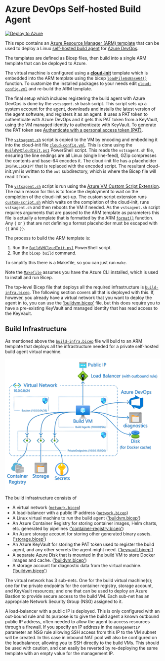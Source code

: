# Azure DevOps Self-hosted Build Agent

[![Deploy to Azure](https://aka.ms/deploytoazurebutton)](https://portal.azure.com/#create/Microsoft.Template/uri/https%3A%2F%2Fraw.githubusercontent.com%2Faskew%2Fbuild-agent%2Fmain%2Fazuredeploy.json)

This repo contains an [Azure Resource Manager (ARM) template][armtemplate] that can be used to deploy a Linux [self-hosted build agent][selfhostedagent] for [Azure DevOps][azdo].

The templates are defined as Bicep files, then build into a single ARM template that can be deployed to Azure.

The virtual machine is configured using a [__cloud-init__][cloudinit] template which is embedded into the ARM template using the bicep [`loadFileAsBase64()`][loadfileb64] function. To customize the installed packages to your needs edit [`cloud-config.yml`](cloud-config.yml) and re-build the ARM template.

The final setup which includes registering the build agent with Azure DevOps is done by the `vstsagent.sh` bash script. This script sets up a system account for the agent, downloads and installs the latest version of the agent software, and registers it as an agent. It uses a PAT token to authenticate with Azure DevOps and it gets this PAT token from a KeyVault, using the VM managed identity to authenticate with KeyVault. To generate the PAT token see [Authenticate with a personal access token (PAT)][genpat].

The [`vstsagent.sh`](vstsagent.sh) script is copied to the VM by encoding and embedding it into the cloud-init file [`cloud-config.yml`](cloud-config.yml). This is done using the [`BuildVMCloudInit.ps1`](BuildVMCloudInit.ps1) PowerShell script. This reads the `vstsagent.sh` file, ensuring the line endings are all Linux (single line-feed), GZip compresses the contents and base-64 encodes it. The cloud-init file has a placeholder `INSTALLSCRIPT` that is replaced with the encoded script. The resultant cloud-init.yml is written to the `out` subdirectory, which is where the Bicep file will read it from.

The [`vstsagent.sh`](vstsagent.sh) script is run using the [Azure VM Custom Script Extension][customscript]. The main reason for this is to force the deployment to wait on the completion of the cloud-init set-up. The custom script extension runs [`custom-script.sh`](custom-script.sh) which waits on the completion of the cloud-init, runs `vstsagent.sh` and then reboots the VM if needed. As the `vstsagent.sh` script requires arguments that are passed to the ARM template as parameters this file is actually a template that is formatted by the ARM [`format()`][format] function. Any `{` or `}` that are not defining a format placeholder must be escaped with `{{` and `}}`.

The process to build the ARM template is:
 1. Run the [`BuildVMCloudInit.ps1`](BuildVMCloudInit.ps1) PowerShell script.
 2. Run the `bicep build` command.

To simplify this there is a Makefile, so you can just run `make`.

Note the [`Makefile`](Makefile) assumes you have the Azure CLI installed, which is used to install and run Bicep.

The top-level Bicep file that deploys all the required infrastructure is [`build-infra.bicep`](build-infra.bicep). The following section covers all that is deployed with this. If, however, you already have a virtual network that you want to deploy the agent in to, you can use the ['buildvm.bicep'](buildvm.bicep) file, but this does require you to have a pre-existing KeyVault and managed identity that has read access to the KeyVault.

## Build Infrastructure

As mentioned above the [`build-infra.bicep`](build-infra.bicep) file will build to an ARM template that deploys all the infrastructure needed for a private self-hosted build agent virtual machine.

![private self-hosted agent infrastructure](build-infra.png)

The build infrastructure consists of
  * A virtual network ([`network.bicep`](network.bicep))
  * A load-balancer with a public IP address ([`network.bicep`](network.bicep))
  * A Linux virtual machine to run the build agent (['buildvm.bicep'](buildvm.bicep))
  * An Azure Container Registry for storing container images, Helm charts, etc. generated by pipelines (['container-registry.bicep'](container-registry.bicep))
  * An Azure storage account for storing other generated binary assets. (['storage.bicep'](storage.bicep))
  * An Azure KeyVault for storing the PAT token used to register the build agent, and any other secrets the agent might need. (['keyvault.bicep'](keyvault.bicep))
  * A separate Azure Disk that is mounted in the build VM to store Docker images and cache. (['buildvm.bicep'](buildvm.bicep))
  * A storage account for diagnostic data from the virtual machine. (['buildvm.bicep'](buildvm.bicep))

The virtual network has 3 sub-nets. One for the build virtual machine(s); one for the private endpoints for the container registry, storage account, and KeyVault resources; and one that can be used to deploy an Azure Bastion to provide secure access to the build VM. Each sub-net has an appropriate Network Security Group (NSG) assigned to it.

A load-balancer with a public IP is deployed. This is only configured with an out-bound rule and its purpose is to give the build agent a known outbound public IP address, often needed to allow the agent to access resources through a firewall. If you specify an IP address in the `managementIP` parameter an NSG rule allowing SSH access from this IP to the VM subnet will be created. In this case in inbound NAT pool will also be configured on the loadbalancer, allowing you to SSH directly to the build VMs. This should be used with caution, and can easily be reverted by re-deploying the same template with an empty value for the management IP.





[cloudinit]: https://cloudinit.readthedocs.io/en/latest/ "cloud-init Documentation"
[armtemplate]: https://docs.microsoft.com/azure/templates/ "Define resources with Bicep and ARM templates"
[azdo]: https://azure.microsoft.com/services/devops/ "Azure DevOps"
[selfhostedagent]: https://docs.microsoft.com/azure/devops/pipelines/agents/agents#install
[genpat]: https://docs.microsoft.com/azure/devops/pipelines/agents/v2-linux#authenticate-with-a-personal-access-token-pat "Authenticate with a personal access token (PAT)"
[vmssagents]: https://docs.microsoft.com/azure/devops/pipelines/agents/scale-set-agents
[customscript]: https://docs.microsoft.com/azure/virtual-machines/extensions/custom-script-linux
[format]: https://docs.microsoft.com/azure/azure-resource-manager/templates/template-functions-string#format "Template functions"
[loadfileb64]: https://docs.microsoft.com/azure/azure-resource-manager/bicep/bicep-functions-files#loadfileasbase64